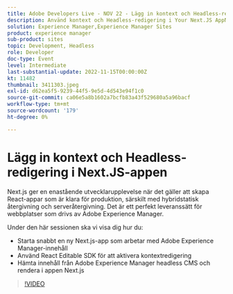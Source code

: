 ```yaml
---
title: Adobe Developers Live - NOV 22 - Lägg in kontext och Headless-redigering i din Next.JS-app
description: Använd kontext och Headless-redigering i Your Next.JS AppNext.js för att skapa React-appar som är klara för produktion, särskilt med hybridstatisk återgivning och serveråtergivning. Det är ett perfekt leveranssätt för webbplatser som drivs av Adobe Experience Manager.I den här sessionen ska vi visa dig hur du snabbt kan starta en ny Next.js-app som arbetar med Adobe Experience Manager-innehållAnvänd React Editable SDK för att aktivera kontextredigeringHämta innehåll från Adobe Experience Manager headless CMS och rendera i appen Next.js
solution: Experience Manager,Experience Manager Sites
product: experience manager
sub-product: sites
topic: Development, Headless
role: Developer
doc-type: Event
level: Intermediate
last-substantial-update: 2022-11-15T00:00:00Z
kt: 11482
thumbnail: 3411303.jpeg
exl-id: d62ea5f5-9239-44f5-9e5d-4d543e94f1c0
source-git-commit: ca06e5a8b1602a7bcfb83a43f529680a5a96bacf
workflow-type: tm+mt
source-wordcount: '179'
ht-degree: 0%

---
```


# Lägg in kontext och Headless-redigering i Next.JS-appen

Next.js ger en enastående utvecklarupplevelse när det gäller att skapa React-appar som är klara för produktion, särskilt med hybridstatisk återgivning och serveråtergivning. Det är ett perfekt leveranssätt för webbplatser som drivs av Adobe Experience Manager.

Under den här sessionen ska vi visa dig hur du:

* Starta snabbt en ny Next.js-app som arbetar med Adobe Experience Manager-innehåll
* Använd React Editable SDK för att aktivera kontextredigering
* Hämta innehåll från Adobe Experience Manager headless CMS och rendera i appen Next.js

>[!VIDEO](https://video.tv.adobe.com/v/3411303/?quality=12&learn=on)

